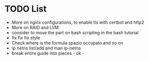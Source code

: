 # TODO List

* More on nginx configurations, to enable tls with certbot and http2
* More on RAID and LVM
* consider to move the part on bash scripting in the bash tutorial
* fix fix fix style
* Check where is the formula spazio occupato and so on
* ip netns list/add and man ip-netns
* break entire guide into pieces - ok -
